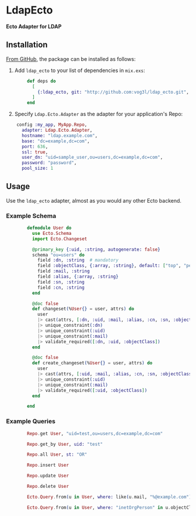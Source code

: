 # LdapEcto

**Ecto Adapter for LDAP**

## Installation

[From GitHub](https://github.com/vog3l/ldap_ecto), the package can be installed as follows:

  1. Add `ldap_ecto` to your list of dependencies in `mix.exs`:
```elixir
        def deps do
          [
            {:ldap_ecto, git: "http://github.com:vog3l/ldap_ecto.git", tag: "0.2"},
          ]
        end
```

  2. Specify `Ldap.Ecto.Adapter` as the adapter for your application's Repo:
```elixir
    config :my_app, MyApp.Repo,
      adapter: Ldap.Ecto.Adapter,
      hostname: "ldap.example.com",
      base: "dc=example,dc=com",
      port: 636,
      ssl: true,
      user_dn: "uid=sample_user,ou=users,dc=example,dc=com",
      password: "password",
      pool_size: 1
```

## Usage

Use the `ldap_ecto` adapter, almost as you would any other Ecto backend.

### Example Schema


```elixir
        defmodule User do
          use Ecto.Schema
          import Ecto.Changeset

          @primary_key {:uid, :string, autogenerate: false}
          schema "ou=users" do
            field :dn, :string  # mandatory
            field :objectClass, {:array, :string}, default: ["top", "person", "organizationalperson", "inetorgperson"]
            field :mail, :string
            field :alias, {:array, :string}
            field :sn, :string
            field :cn, :string
          end

          @doc false
          def changeset(%User{} = user, attrs) do
            user
            |> cast(attrs, [:dn, :uid, :mail, :alias, :cn, :sn, :objectClass])
            |> unique_constraint(:dn)
            |> unique_constraint(:uid)
            |> unique_constraint(:mail)
            |> validate_required([:dn, :uid, :objectClass])
          end

          @doc false
          def create_changeset(%User{} = user, attrs) do
            user
            |> cast(attrs, [:uid, :mail, :alias, :cn, :sn, :objectClass])
            |> unique_constraint(:uid)
            |> unique_constraint(:mail)
            |> validate_required([:uid, :objectClass])
          end

        end
```

### Example Queries

```elixir
        Repo.get User, "uid=test,ou=users,dc=example,dc=com"

        Repo.get_by User, uid: "test"

        Repo.all User, st: "OR"

        Repo.insert User

        Repo.update User

        Repo.delete User

        Ecto.Query.from(u in User, where: like(u.mail, "%@example.com"))

        Ecto.Query.from(u in User, where: "inetOrgPerson" in u.objectClass and not is_nil(u.mail), select: u.uid)
```

